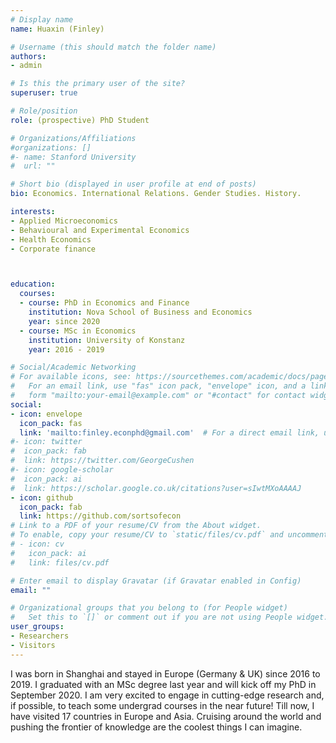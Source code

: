```yaml
---
# Display name
name: Huaxin (Finley)

# Username (this should match the folder name)
authors:
- admin

# Is this the primary user of the site?
superuser: true

# Role/position
role: (prospective) PhD Student

# Organizations/Affiliations
#organizations: []
#- name: Stanford University
#  url: ""

# Short bio (displayed in user profile at end of posts)
bio: Economics. International Relations. Gender Studies. History.

interests:
- Applied Microeconomics
- Behavioural and Experimental Economics
- Health Economics
- Corporate finance



education: 
  courses: 
  - course: PhD in Economics and Finance
    institution: Nova School of Business and Economics
    year: since 2020
  - course: MSc in Economics
    institution: University of Konstanz
    year: 2016 - 2019

# Social/Academic Networking
# For available icons, see: https://sourcethemes.com/academic/docs/page-builder/#icons
#   For an email link, use "fas" icon pack, "envelope" icon, and a link in the
#   form "mailto:your-email@example.com" or "#contact" for contact widget.
social:
- icon: envelope
  icon_pack: fas
  link: 'mailto:finley.econphd@gmail.com'  # For a direct email link, use "rookie.researcher@outlook.com".
#- icon: twitter
#  icon_pack: fab
#  link: https://twitter.com/GeorgeCushen
#- icon: google-scholar
#  icon_pack: ai
#  link: https://scholar.google.co.uk/citations?user=sIwtMXoAAAAJ
- icon: github
  icon_pack: fab
  link: https://github.com/sortsofecon
# Link to a PDF of your resume/CV from the About widget.
# To enable, copy your resume/CV to `static/files/cv.pdf` and uncomment the lines below.
# - icon: cv
#   icon_pack: ai
#   link: files/cv.pdf

# Enter email to display Gravatar (if Gravatar enabled in Config)
email: ""

# Organizational groups that you belong to (for People widget)
#   Set this to `[]` or comment out if you are not using People widget.
user_groups:
- Researchers
- Visitors
---
```


I was born in Shanghai and stayed in Europe (Germany & UK) since 2016 to 2019. I graduated with an MSc degree last year and will kick off my PhD in September 2020. I am very excited to engage in cutting-edge research and, if possible, to teach some undergrad courses in the near future! Till now, I have visited 17 countries in Europe and Asia. Cruising around the world and pushing the frontier of knowledge are the coolest things I can imagine.
